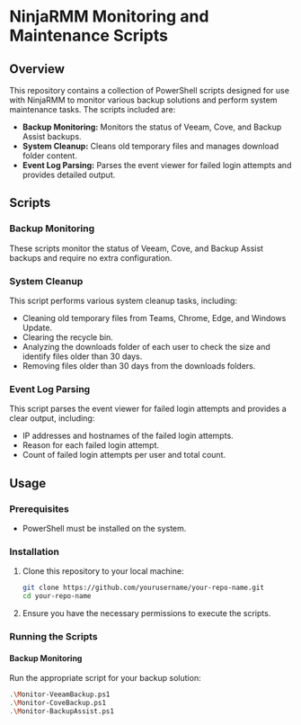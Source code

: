 # NinjaRMM Monitoring and Maintenance Scripts

## Overview

This repository contains a collection of PowerShell scripts designed for use with NinjaRMM to monitor various backup solutions and perform system maintenance tasks. The scripts included are:

- **Backup Monitoring:** Monitors the status of Veeam, Cove, and Backup Assist backups.
- **System Cleanup:** Cleans old temporary files and manages download folder content.
- **Event Log Parsing:** Parses the event viewer for failed login attempts and provides detailed output.

## Scripts

### Backup Monitoring

These scripts monitor the status of Veeam, Cove, and Backup Assist backups and require no extra configuration.

### System Cleanup

This script performs various system cleanup tasks, including:

- Cleaning old temporary files from Teams, Chrome, Edge, and Windows Update.
- Clearing the recycle bin.
- Analyzing the downloads folder of each user to check the size and identify files older than 30 days.
- Removing files older than 30 days from the downloads folders.

### Event Log Parsing

This script parses the event viewer for failed login attempts and provides a clear output, including:

- IP addresses and hostnames of the failed login attempts.
- Reason for each failed login attempt.
- Count of failed login attempts per user and total count.

## Usage

### Prerequisites

- PowerShell must be installed on the system.

### Installation

1. Clone this repository to your local machine:

    ```sh
    git clone https://github.com/yourusername/your-repo-name.git
    cd your-repo-name
    ```

2. Ensure you have the necessary permissions to execute the scripts.

### Running the Scripts

#### Backup Monitoring

Run the appropriate script for your backup solution:

```sh
.\Monitor-VeeamBackup.ps1
.\Monitor-CoveBackup.ps1
.\Monitor-BackupAssist.ps1
